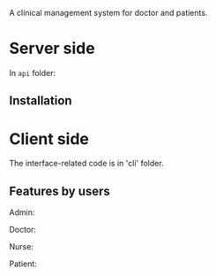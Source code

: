 A clinical management system for doctor and patients.

# Server side

In `api` folder:

## Installation


# Client side

The interface-related code is in 'cli' folder.

## Features by users
Admin:

Doctor:

Nurse:

Patient:

